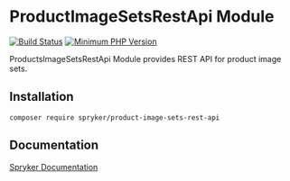 # ProductImageSetsRestApi Module
[![Build Status](https://travis-ci.org/spryker/product-image-sets-rest-api.svg)](https://travis-ci.org/spryker/product-image-sets-rest-api)
[![Minimum PHP Version](https://img.shields.io/badge/php-%3E%3D%207.3-8892BF.svg)](https://php.net/)

ProductsImageSetsRestApi Module provides REST API for product image sets.

## Installation

```
composer require spryker/product-image-sets-rest-api
```

## Documentation

[Spryker Documentation](https://academy.spryker.com/developing_with_spryker/module_guide/modules.html)
